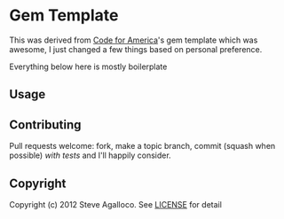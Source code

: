# Gem Template

This was derived from [Code for America](http://codeforamerica.org/)'s gem template which was awesome, I just changed a few things based on personal preference.

Everything below here is mostly boilerplate

## Usage

## Contributing

Pull requests welcome: fork, make a topic branch, commit (squash when possible) *with tests* and I'll happily consider.

## Copyright

Copyright (c) 2012 Steve Agalloco. See [LICENSE](https://github.com/spagalloco/gem_template/blob/master/LICENSE.md) for detail
